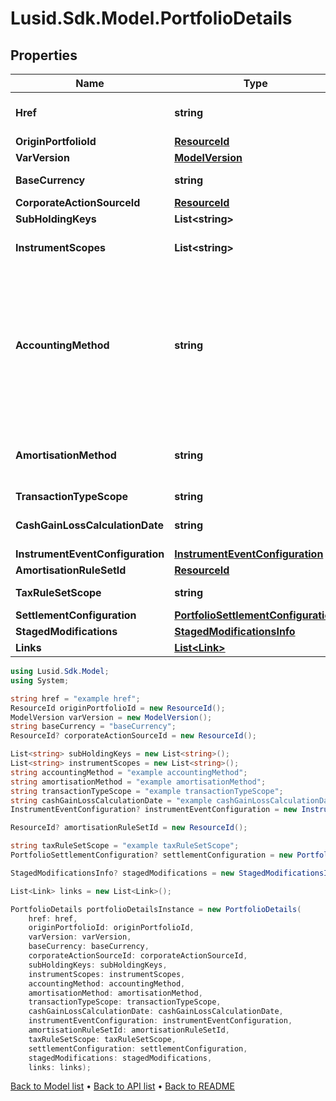 # Lusid.Sdk.Model.PortfolioDetails

## Properties

Name | Type | Description | Notes
------------ | ------------- | ------------- | -------------
**Href** | **string** | The specific Uniform Resource Identifier (URI) for this resource at the requested effective and asAt datetime. | [optional] 
**OriginPortfolioId** | [**ResourceId**](ResourceId.md) |  | 
**VarVersion** | [**ModelVersion**](ModelVersion.md) |  | 
**BaseCurrency** | **string** | The base currency of the transaction portfolio. | 
**CorporateActionSourceId** | [**ResourceId**](ResourceId.md) |  | [optional] 
**SubHoldingKeys** | **List&lt;string&gt;** |  | [optional] 
**InstrumentScopes** | **List&lt;string&gt;** | The resolution strategy used to resolve instruments of transactions/holdings upserted to the transaction portfolio. | [optional] 
**AccountingMethod** | **string** | . The available values are: Default, AverageCost, FirstInFirstOut, LastInFirstOut, HighestCostFirst, LowestCostFirst, ProRateByUnits, ProRateByCost, ProRateByCostPortfolioCurrency, IntraDayThenFirstInFirstOut, LongTermHighestCostFirst, LongTermHighestCostFirstPortfolioCurrency, HighestCostFirstPortfolioCurrency, LowestCostFirstPortfolioCurrency, MaximumLossMinimumGain, MaximumLossMinimumGainPortfolioCurrency | [optional] 
**AmortisationMethod** | **string** | The amortisation method used by the portfolio for the calculation. The available values are: NoAmortisation, StraightLine, EffectiveYield, StraightLineSettlementDate, EffectiveYieldSettlementDate | [optional] 
**TransactionTypeScope** | **string** | The scope of the transaction types. | [optional] 
**CashGainLossCalculationDate** | **string** | The option when the Cash Gain Loss to be calulated, TransactionDate/SettlementDate. Defaults to SettlementDate. | [optional] 
**InstrumentEventConfiguration** | [**InstrumentEventConfiguration**](InstrumentEventConfiguration.md) |  | [optional] 
**AmortisationRuleSetId** | [**ResourceId**](ResourceId.md) |  | [optional] 
**TaxRuleSetScope** | **string** | The scope of the tax rule sets for this portfolio. | [optional] 
**SettlementConfiguration** | [**PortfolioSettlementConfiguration**](PortfolioSettlementConfiguration.md) |  | [optional] 
**StagedModifications** | [**StagedModificationsInfo**](StagedModificationsInfo.md) |  | [optional] 
**Links** | [**List&lt;Link&gt;**](Link.md) |  | [optional] 

```csharp
using Lusid.Sdk.Model;
using System;

string href = "example href";
ResourceId originPortfolioId = new ResourceId();
ModelVersion varVersion = new ModelVersion();
string baseCurrency = "baseCurrency";
ResourceId? corporateActionSourceId = new ResourceId();

List<string> subHoldingKeys = new List<string>();
List<string> instrumentScopes = new List<string>();
string accountingMethod = "example accountingMethod";
string amortisationMethod = "example amortisationMethod";
string transactionTypeScope = "example transactionTypeScope";
string cashGainLossCalculationDate = "example cashGainLossCalculationDate";
InstrumentEventConfiguration? instrumentEventConfiguration = new InstrumentEventConfiguration();

ResourceId? amortisationRuleSetId = new ResourceId();

string taxRuleSetScope = "example taxRuleSetScope";
PortfolioSettlementConfiguration? settlementConfiguration = new PortfolioSettlementConfiguration();

StagedModificationsInfo? stagedModifications = new StagedModificationsInfo();

List<Link> links = new List<Link>();

PortfolioDetails portfolioDetailsInstance = new PortfolioDetails(
    href: href,
    originPortfolioId: originPortfolioId,
    varVersion: varVersion,
    baseCurrency: baseCurrency,
    corporateActionSourceId: corporateActionSourceId,
    subHoldingKeys: subHoldingKeys,
    instrumentScopes: instrumentScopes,
    accountingMethod: accountingMethod,
    amortisationMethod: amortisationMethod,
    transactionTypeScope: transactionTypeScope,
    cashGainLossCalculationDate: cashGainLossCalculationDate,
    instrumentEventConfiguration: instrumentEventConfiguration,
    amortisationRuleSetId: amortisationRuleSetId,
    taxRuleSetScope: taxRuleSetScope,
    settlementConfiguration: settlementConfiguration,
    stagedModifications: stagedModifications,
    links: links);
```

[Back to Model list](../README.md#documentation-for-models) &#8226; [Back to API list](../README.md#documentation-for-api-endpoints) &#8226; [Back to README](../README.md)
